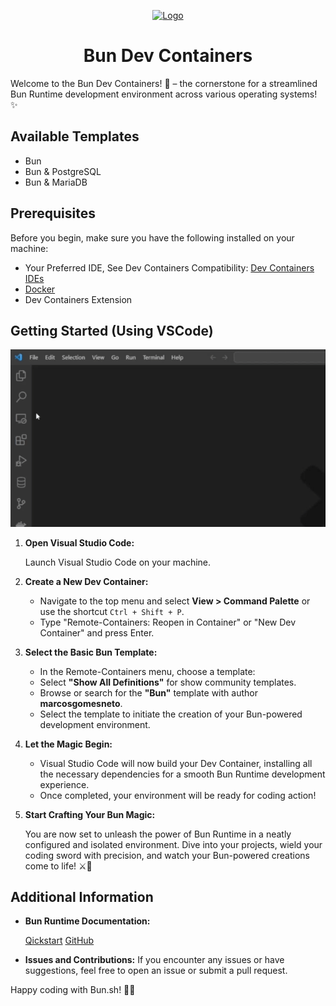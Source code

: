<p align="center">
  <a href="https://bun.sh"><img src="https://user-images.githubusercontent.com/709451/182802334-d9c42afe-f35d-4a7b-86ea-9985f73f20c3.png" alt="Logo" height=170></a>
</p>
<h1 align="center">Bun Dev Containers</h1>

Welcome to the Bun Dev Containers! 🚀 – the cornerstone for a streamlined Bun Runtime development environment across various operating systems! ✨

## Available Templates

- Bun
- Bun & PostgreSQL
- Bun & MariaDB

## Prerequisites

Before you begin, make sure you have the following installed on your machine:

- Your Preferred IDE, See Dev Containers Compatibility: [Dev Containers IDEs](https://containers.dev/supporting)
- [Docker](https://www.docker.com/)
- Dev Containers Extension

## Getting Started (Using VSCode)

<img src="https://github.com/marcosgomesneto/marcosgomesneto/blob/main/images/bun-devcontainers.gif?raw=true"/>

1. **Open Visual Studio Code:**
    
    Launch Visual Studio Code on your machine.
    
2. **Create a New Dev Container:**
    
    - Navigate to the top menu and select **View > Command Palette** or use the shortcut `Ctrl + Shift + P`.
    - Type "Remote-Containers: Reopen in Container" or "New Dev Container" and press Enter.
3. **Select the Basic Bun Template:**
    
    - In the Remote-Containers menu, choose a template:
    - Select **"Show All Definitions"** for show community templates.
    - Browse or search for the **"Bun"** template with author **marcosgomesneto**.
    - Select the template to initiate the creation of your Bun-powered development environment.
4. **Let the Magic Begin:**
    
    - Visual Studio Code will now build your Dev Container, installing all the necessary dependencies for a smooth Bun Runtime development experience.
    - Once completed, your environment will be ready for coding action!
5. **Start Crafting Your Bun Magic:**
    
    You are now set to unleash the power of Bun Runtime in a neatly configured and isolated environment. Dive into your projects, wield your coding sword with precision, and watch your Bun-powered creations come to life! ⚔️🚀

## Additional Information

- **Bun Runtime Documentation:**

  [Qickstart](https://bun.sh/docs/quickstart)
  [GitHub](https://github.com/oven-sh/bun)

- **Issues and Contributions:**
  If you encounter any issues or have suggestions, feel free to open an issue or submit a pull request.

Happy coding with Bun.sh! 🍔✨
